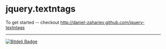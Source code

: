 jquery.textntags
=================

To get started -- checkout http://daniel-zahariev.github.com/jquery-textntags


*****

[![Bitdeli Badge](https://d2weczhvl823v0.cloudfront.net/daniel-zahariev/jquery-textntags/trend.png)](https://bitdeli.com/free "Bitdeli Badge")
